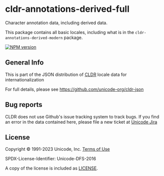 # cldr-annotations-derived-full

Character annotation data, including derived data.

This package contains all basic locales, including what is in the `cldr-annotations-derived-modern` package.


[![NPM version](https://img.shields.io/npm/v/cldr-annotations-derived-full.svg?style=flat)](https://www.npmjs.org/package/cldr-annotations-derived-full)

## General Info

This is part of the JSON distribution of [CLDR](https://cldr.unicode.org/)
locale data for internationalization

For full details, please see <https://github.com/unicode-org/cldr-json>

## Bug reports

CLDR does not use Github's issue tracking system to track bugs.  If you find an error in
the data contained here, please file a new ticket at [Unicode Jira](https://unicode-org.atlassian.net/projects/CLDR/issues)

## License

Copyright © 1991-2023 Unicode, Inc.
[Terms of Use](http://www.unicode.org/copyright.html)

SPDX-License-Identifier: Unicode-DFS-2016

A copy of the license is included as [LICENSE](./LICENSE).
